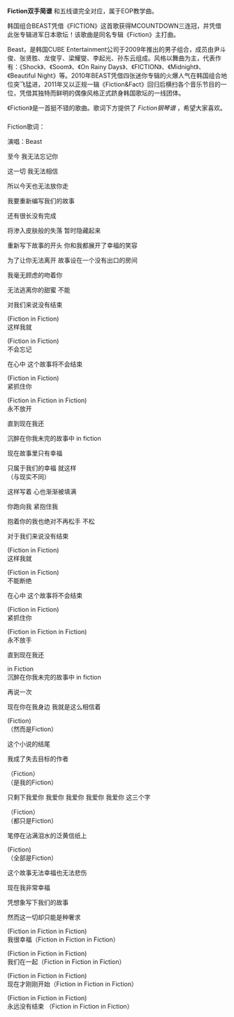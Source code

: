 

**Fiction双手简谱** 和五线谱完全对应，属于EOP教学曲。  
  
韩国组合BEAST凭借《FICTION》这首歌获得MCOUNTDOWN三连冠，并凭借此张专辑进军日本歌坛！该歌曲是同名专辑《Fiction》主打曲。  
  
Beast，是韩国CUBE
Entertainment公司于2009年推出的男子组合，成员由尹斗俊、张贤胜、龙俊亨、梁耀燮、李起光、孙东云组成。风格以舞曲为主，代表作有：《Shock》、《Soom》、《On
Rainy Days》、《FICTION》、《Midnight》、《Beautiful
Night》等。2010年BEAST凭借四张迷你专辑的火爆人气在韩国组合地位突飞猛进，2011年又以正规一辑《Fiction&Fact》回归后横扫各个音乐节目的一位，凭借其独特而鲜明的偶像风格正式跻身韩国歌坛的一线团体。  
  
《Fiction》是一首挺不错的歌曲。歌词下方提供了 _Fiction钢琴谱_ ，希望大家喜欢。

###  
Fiction歌词：

演唱：Beast  
  
至今 我无法忘记你

这一切 我无法相信

所以今天也无法放你走

我要重新编写我们的故事

还有很长没有完成

将渗入皮肤般的失落 暂时隐藏起来

重新写下故事的开头 你和我都展开了幸福的笑容

为了让你无法离开 故事设在一个没有出口的房间

我毫无顾虑的吻着你

无法逃离你的甜蜜 不能

对我们来说没有结束

(Fiction in Fiction)  
这样我就

(Fiction in Fiction)  
不会忘记

在心中 这个故事将不会结束

(Fiction in Fiction)  
紧抓住你

(Fiction in Fiction in Fiction)  
永不放开

直到现在我还

沉醉在你我未完的故事中 in fiction

现在故事里只有幸福

只属于我们的幸福 就这样  
（与现实不同）

这样写着 心也渐渐被填满

你跑向我 紧抱住我

抱着你的我也绝对不再松手 不松

对于我们来说没有结束

(Fiction in Fiction)  
这样我就

(Fiction in Fiction)  
不能断绝

在心中 这个故事将不会结束

(Fiction in Fiction)  
紧抓住你

(Fiction in Fiction in Fiction)  
永不放手

直到现在我还

in Fiction  
沉醉在你我未完的故事中 in fiction

再说一次

现在你在我身边 我就是这么相信着

(Fiction)  
（然而是Fiction）

这个小说的结尾

我成了失去目标的作者

（Fiction）  
（是我的Fiction）

只剩下我爱你 我爱你 我爱你 我爱你 我爱你 这三个字

（Fiction）  
（都只是Fiction）

笔停在沾满泪水的泛黄信纸上

(Fiction)  
（全部是Fiction）

这个故事无法幸福也无法悲伤

现在我非常幸福

凭想象写下我们的故事

然而这一切却只能是种奢求

(Fiction in Fiction in Fiction)  
我很幸福（Fiction in Fiction in Fiction）

(Fiction in Fiction in Fiction)  
我们在一起（Fiction in Fiction in Fiction）

(Fiction in Fiction in Fiction)  
现在才刚刚开始（Fiction in Fiction in Fiction）

(Fiction in Fiction in Fiction)  
永远没有结束 （Fiction in Fiction in Fiction）

